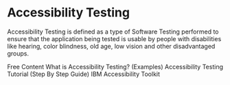 # Accessibility Testing

Accessibility Testing is defined as a type of Software Testing performed to ensure that the application being tested is usable by people with disabilities like hearing, color blindness, old age, low vision and other disadvantaged groups.

<ResourceGroupTitle>Free Content</ResourceGroupTitle>
<BadgeLink colorScheme='yellow' badgeText='Read' href='https://www.guru99.com/accessibility-testing.html'>What is Accessibility Testing? (Examples)</BadgeLink>
<BadgeLink colorScheme='yellow' badgeText='Read' href='https://www.softwaretestinghelp.com/what-is-web-accessibility-testing/'>Accessibility Testing Tutorial (Step By Step Guide)</BadgeLink>
<BadgeLink colorScheme='blue' badgeText='Library' href='https://www.ibm.com/able/'>IBM Accessibility Toolkit</BadgeLink>

